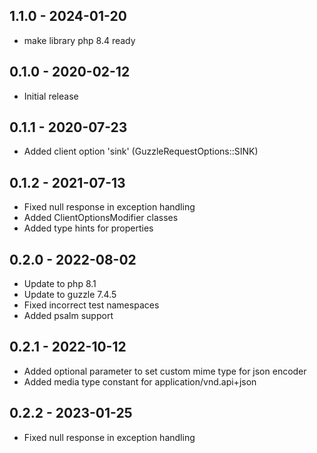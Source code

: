 ## 1.1.0 - 2024-01-20
* make library php 8.4 ready

## 0.1.0 - 2020-02-12
* Initial release

## 0.1.1 - 2020-07-23
* Added client option 'sink' (GuzzleRequestOptions::SINK)

## 0.1.2 - 2021-07-13
* Fixed null response in exception handling
* Added ClientOptionsModifier classes
* Added type hints for properties

## 0.2.0 - 2022-08-02
* Update to php 8.1
* Update to guzzle 7.4.5 
* Fixed incorrect test namespaces
* Added psalm support

## 0.2.1 - 2022-10-12
* Added optional parameter to set custom mime type for json encoder
* Added media type constant for application/vnd.api+json

## 0.2.2 - 2023-01-25
* Fixed null response in exception handling 

